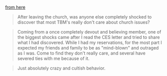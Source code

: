 [from here](https://www.reddit.com/r/exmormon/comments/6ipikx/after_leaving_the_church_was_anyone_else/)

> After leaving the church, was anyone else completely shocked to discover that most TBM's really don't care about church issues?

> Coming from a once completely devout and believing member, one of the biggest shocks came after I read the CES letter and tried to share what I had discovered. While I had my reservations, for the most part I expected my friends and family to be as "mind-blown" and outraged as I was. Come to find they don't really care, and several have severed ties with me because of it.

> Just absolutely crazy and cultish behavior.
